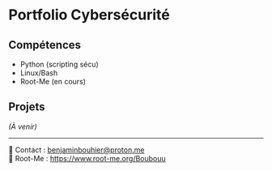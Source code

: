 # Portfolio Cybersécurité


## Compétences
- Python (scripting sécu)
- Linux/Bash
- Root-Me (en cours)

## Projets
*(À venir)*

---
📧 Contact : benjaminbouhier@proton.me  
🔗 Root-Me : https://www.root-me.org/Boubouu

